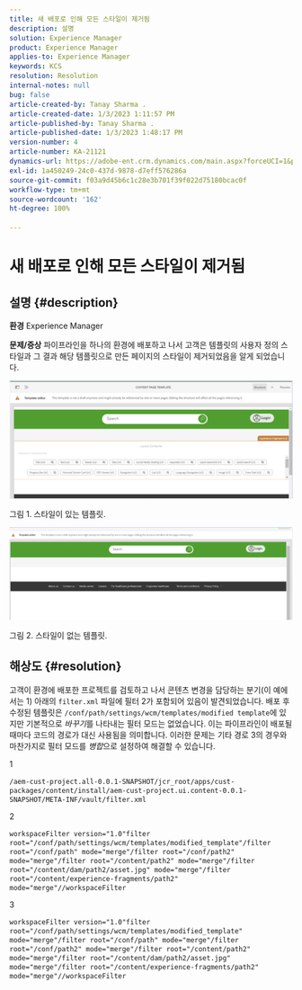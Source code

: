 ```yaml
---
title: 새 배포로 인해 모든 스타일이 제거됨
description: 설명
solution: Experience Manager
product: Experience Manager
applies-to: Experience Manager
keywords: KCS
resolution: Resolution
internal-notes: null
bug: false
article-created-by: Tanay Sharma .
article-created-date: 1/3/2023 1:11:57 PM
article-published-by: Tanay Sharma .
article-published-date: 1/3/2023 1:48:17 PM
version-number: 4
article-number: KA-21121
dynamics-url: https://adobe-ent.crm.dynamics.com/main.aspx?forceUCI=1&pagetype=entityrecord&etn=knowledgearticle&id=e75d5a2c-688b-ed11-81ac-6045bd006a22
exl-id: 1a450249-24c0-437d-9878-d7eff576286a
source-git-commit: f03a9d45b6c1c28e3b701f39f022d75180bcac0f
workflow-type: tm+mt
source-wordcount: '162'
ht-degree: 100%

---
```


# 새 배포로 인해 모든 스타일이 제거됨

## 설명 {#description}

<b>환경</b>
Experience Manager


<b>문제/증상</b>
파이프라인을 하나의 환경에 배포하고 나서 고객은 템플릿의 사용자 정의 스타일과 그 결과 해당 템플릿으로 만든 페이지의 스타일이 제거되었음을 알게 되었습니다.



![](assets/___ec5d5a2c-688b-ed11-81ac-6045bd006a22___.png)

그림 1. 스타일이 있는 템플릿.



![](assets/___f05d5a2c-688b-ed11-81ac-6045bd006a22___.png)

그림 2. 스타일이 없는 템플릿.


## 해상도 {#resolution}


고객이 환경에 배포한 프로젝트를 검토하고 나서 콘텐츠 변경을 담당하는 분기(이 예에서는 1) 아래의 `filter.xml` 파일에 필터 2가 포함되어 있음이 발견되었습니다.
배포 후 수정된 템플릿은 `/conf/path/settings/wcm/templates/modified template`에 있지만 기본적으로 *바꾸기*를 나타내는 필터 모드는 없었습니다.
이는 파이프라인이 배포될 때마다 코드의 경로가 대신 사용됨을 의미합니다.
이러한 문제는 기타 경로 3의 경우와 마찬가지로 필터 모드를 *병합*&#x200B;으로 설정하여 해결할 수 있습니다.

1


```
/aem-cust-project.all-0.0.1-SNAPSHOT/jcr_root/apps/cust-packages/content/install/aem-cust-project.ui.content-0.0.1-SNAPSHOT/META-INF/vault/filter.xml
```



2

```
workspaceFilter version="1.0"filter root="/conf/path/settings/wcm/templates/modified_template"/filter root="/conf/path" mode="merge"/filter root="/conf/path2" mode="merge"/filter root="/content/path2" mode="merge"/filter root="/content/dam/path2/asset.jpg" mode="merge"/filter root="/content/experience-fragments/path2" mode="merge"//workspaceFilter
```




3


```
workspaceFilter version="1.0"filter root="/conf/path/settings/wcm/templates/modified_template" mode="merge"/filter root="/conf/path" mode="merge"/filter root="/conf/path2" mode="merge"/filter root="/content/path2" mode="merge"/filter root="/content/dam/path2/asset.jpg" mode="merge"/filter root="/content/experience-fragments/path2" mode="merge"//workspaceFilter
```
